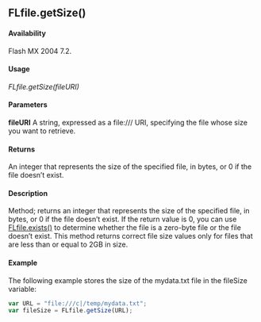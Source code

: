 ## FLfile.getSize()

#### Availability

Flash MX 2004 7.2.

#### Usage

*FLfile.getSize(fileURI)*

#### Parameters

**fileURI** A string, expressed as a file:/// URI, specifying the file whose size you want to retrieve.

#### Returns

An integer that represents the size of the specified file, in bytes, or 0 if the file doesn’t exist.

#### Description

Method; returns an integer that represents the size of the specified file, in bytes, or 0 if the file doesn’t exist. If the return value is 0, you can use [FLfile.exists()](../FLfile_object/FLfile2.md) to determine whether the file is a zero-byte file or the file doesn’t exist.
This method returns correct file size values only for files that are less than or equal to 2GB in size.

#### Example

The following example stores the size of the mydata.txt file in the fileSize variable:

```javascript
var URL = "file:///c|/temp/mydata.txt"; 
var fileSize = FLfile.getSize(URL);
```
